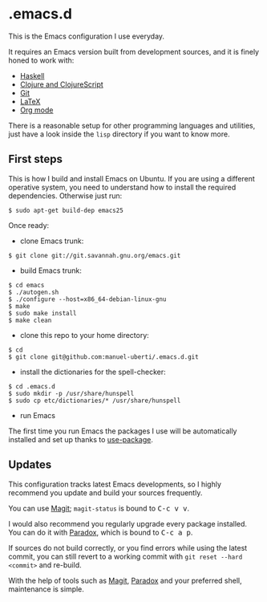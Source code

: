 # .emacs.d

This is the Emacs configuration I use everyday.

It requires an Emacs version built from development sources, and it is finely
honed to work with:

- [Haskell](https://github.com/commercialhaskell/intero)
- [Clojure and ClojureScript](https://github.com/clojure-emacs/cider)
- [Git](https://magit.vc/)
- [LaTeX](https://www.gnu.org/software/auctex/)
- [Org mode](https://orgmode.org/)

There is a reasonable setup for other programming languages and utilities, just
have a look inside the `lisp` directory if you want to know more.

## First steps

This is how I build and install Emacs on Ubuntu. If you are using a different
operative system, you need to understand how to install the required
dependencies. Otherwise just run:
```console
$ sudo apt-get build-dep emacs25
```
Once ready:

- clone Emacs trunk:
```console
$ git clone git://git.savannah.gnu.org/emacs.git
```
- build Emacs trunk:
```console
$ cd emacs
$ ./autogen.sh
$ ./configure --host=x86_64-debian-linux-gnu
$ make
$ sudo make install
$ make clean
```
- clone this repo to your home directory:
```console
$ cd
$ git clone git@github.com:manuel-uberti/.emacs.d.git
```
- install the dictionaries for the spell-checker:
```console
$ cd .emacs.d
$ sudo mkdir -p /usr/share/hunspell
$ sudo cp etc/dictionaries/* /usr/share/hunspell
```
- run Emacs

The first time you run Emacs the packages I use will be automatically installed
and set up thanks to [use-package](https://github.com/jwiegley/use-package).

## Updates
This configuration tracks latest Emacs developments, so I highly recommend you
update and build your sources frequently.

You can use [Magit](https://github.com/magit/magit); `magit-status` is bound
to <kbd>C-c v v</kbd>.

I would also recommend you regularly upgrade every package installed. You can do
it with [Paradox](https://github.com/Bruce-Connor/paradox), which is bound to
<kbd>C-c a p</kbd>.

If sources do not build correctly, or you find errors while using the latest
commit, you can still revert to a working commit with `git reset --hard
<commit>` and re-build.

With the help of tools such as [Magit](https://github.com/magit/magit),
[Paradox](https://github.com/Bruce-Connor/paradox) and your preferred shell,
maintenance is simple.
